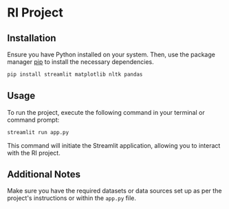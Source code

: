 # RI Project

## Installation

Ensure you have Python installed on your system. Then, use the package manager [pip](https://pip.pypa.io/en/stable/) to install the necessary dependencies.

```bash
pip install streamlit matplotlib nltk pandas
```

## Usage

To run the project, execute the following command in your terminal or command prompt:

```bash
streamlit run app.py
```

This command will initiate the Streamlit application, allowing you to interact with the RI project.

## Additional Notes

Make sure you have the required datasets or data sources set up as per the project's instructions or within the `app.py` file.



